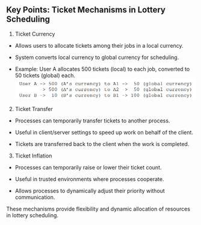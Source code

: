 ## Key Points: Ticket Mechanisms in Lottery Scheduling

1. Ticket Currency

- Allows users to allocate tickets among their jobs in a local currency.

- System converts local currency to global currency for scheduling.

- Example: User A allocates 500 tickets (local) to each job, converted to 50 tickets (global) each.
![alt_test](chapter-9-2.png)

2. Ticket Transfer

- Processes can temporarily transfer tickets to another process.

- Useful in client/server settings to speed up work on behalf of the client.

- Tickets are transferred back to the client when the work is completed.

3. Ticket Inflation

- Processes can temporarily raise or lower their ticket count.

- Useful in trusted environments where processes cooperate.

- Allows processes to dynamically adjust their priority without communication.

These mechanisms provide flexibility and dynamic allocation of resources in lottery scheduling.